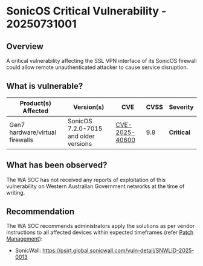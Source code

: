 # SonicOS Critical Vulnerability - 20250731001

## Overview

A critical vulnerability affecting the SSL VPN interface of its SonicOS firewall could allow remote unauthenticated attacker to cause service disruption.

## What is vulnerable?

| Product(s) Affected                 | Version(s)                          | CVE                                                               | CVSS | Severity     |
| ----------------------------------- | ----------------------------------- | ----------------------------------------------------------------- | ---- | ------------ |
| Gen7 hardware/virtual firewalls | SonicOS 7.2.0-7015 and older versions   | [CVE-2025-40600](https://nvd.nist.gov/vuln/detail/CVE-2025-40600) | 9.8  | **Critical** |

## What has been observed?

The WA SOC has not received any reports of exploitation of this vulnerability on Western Australian Government networks at the time of writing.

## Recommendation

The WA SOC recommends administrators apply the solutions as per vendor instructions to all affected devices within expected timeframes (refer [Patch Management](../guidelines/patch-management.md)):

- SonicWall: <https://psirt.global.sonicwall.com/vuln-detail/SNWLID-2025-0013>

